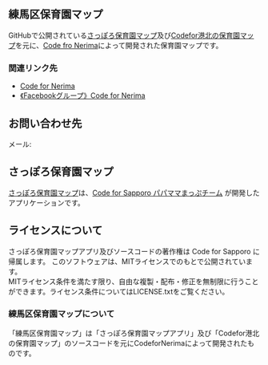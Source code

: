 練馬区保育園マップ
---------------
GitHubで公開されている[さっぽろ保育園マップ](https://github.com/codeforsapporo/papamama)及び[Codefor港北の保育園マップ](https://github.com/CodeforKohoku/papamama)を元に、[Code fro Nerima](http://code4nerima.org/)によって開発された保育園マップです。

### 関連リンク先
* [Code for Nerima](http://code4nerima.org/)
* [《Facebookグループ》Code for Nerima](https://www.facebook.com/code4nerima/)

お問い合わせ先
-------
メール:

さっぽろ保育園マップ
-----
[さっぽろ保育園マップ](http://papamama.codeforsapporo.org/)は、[Code for Sapporo パパママまっぷチーム](http://www.codeforsapporo.org/papamama/)
が開発したアプリケーションです。

## ライセンスについて
さっぽろ保育園マップアプリ及びソースコードの著作権は Code for Sapporo に帰属します。  このソフトウェアは、MITライセンスでのもとで公開されています。  
MITライセンス条件を満たす限り、自由な複製・配布・修正を無制限に行うことができます。ライセンス条件についてはLICENSE.txtをご覧ください。

### 練馬区保育園マップについて
「練馬区保育園マップ」は「さっぽろ保育園マップアプリ」及び「Codefor港北の保育園マップ」のソースコードを元にCodeforNerimaによって開発されたものです。
